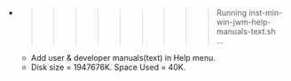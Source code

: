 * >>>>>>>>> Running inst-min-win-jwm-help-manuals-text.sh ...
  * Add user & developer manuals(text) in Help menu.
  * Disk size = 1947676K. Space Used = 40K.
